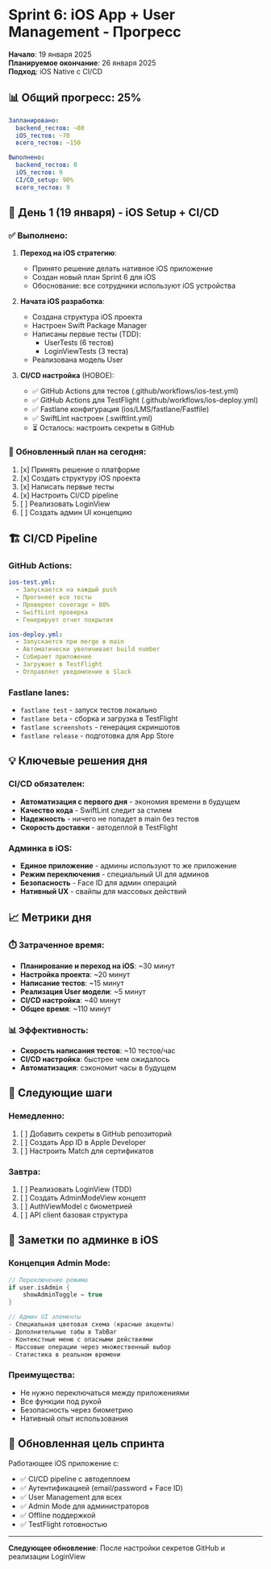 # Sprint 6: iOS App + User Management - Прогресс

**Начало**: 19 января 2025  
**Планируемое окончание**: 26 января 2025  
**Подход**: iOS Native с CI/CD

## 📊 Общий прогресс: 25%

```yaml
Запланировано:
  backend_тестов: ~80
  iOS_тестов: ~70
  всего_тестов: ~150

Выполнено:
  backend_тестов: 0
  iOS_тестов: 9
  CI/CD_setup: 90%
  всего_тестов: 9
```

## 📅 День 1 (19 января) - iOS Setup + CI/CD

### ✅ Выполнено:
1. **Переход на iOS стратегию**:
   - Принято решение делать нативное iOS приложение
   - Создан новый план Sprint 6 для iOS
   - Обоснование: все сотрудники используют iOS устройства

2. **Начата iOS разработка**:
   - Создана структура iOS проекта
   - Настроен Swift Package Manager
   - Написаны первые тесты (TDD):
     - UserTests (6 тестов)
     - LoginViewTests (3 теста)
   - Реализована модель User

3. **CI/CD настройка** (НОВОЕ):
   - ✅ GitHub Actions для тестов (.github/workflows/ios-test.yml)
   - ✅ GitHub Actions для TestFlight (.github/workflows/ios-deploy.yml)
   - ✅ Fastlane конфигурация (ios/LMS/fastlane/Fastfile)
   - ✅ SwiftLint настроен (.swiftlint.yml)
   - ⏳ Осталось: настроить секреты в GitHub

### 🎯 Обновленный план на сегодня:
1. [x] Принять решение о платформе
2. [x] Создать структуру iOS проекта
3. [x] Написать первые тесты
4. [x] Настроить CI/CD pipeline
5. [ ] Реализовать LoginView
6. [ ] Создать админ UI концепцию

## 🏗️ CI/CD Pipeline

### GitHub Actions:
```yaml
ios-test.yml:
  - Запускается на каждый push
  - Прогоняет все тесты
  - Проверяет coverage > 80%
  - SwiftLint проверка
  - Генерирует отчет покрытия

ios-deploy.yml:
  - Запускается при merge в main
  - Автоматически увеличивает build number
  - Собирает приложение
  - Загружает в TestFlight
  - Отправляет уведомление в Slack
```

### Fastlane lanes:
- `fastlane test` - запуск тестов локально
- `fastlane beta` - сборка и загрузка в TestFlight
- `fastlane screenshots` - генерация скриншотов
- `fastlane release` - подготовка для App Store

## 💡 Ключевые решения дня

### CI/CD обязателен:
- **Автоматизация с первого дня** - экономия времени в будущем
- **Качество кода** - SwiftLint следит за стилем
- **Надежность** - ничего не попадет в main без тестов
- **Скорость доставки** - автодеплой в TestFlight

### Админка в iOS:
- **Единое приложение** - админы используют то же приложение
- **Режим переключения** - специальный UI для админов
- **Безопасность** - Face ID для админ операций
- **Нативный UX** - свайпы для массовых действий

## 📈 Метрики дня

### ⏱️ Затраченное время:
- **Планирование и переход на iOS**: ~30 минут
- **Настройка проекта**: ~20 минут
- **Написание тестов**: ~15 минут
- **Реализация User модели**: ~5 минут
- **CI/CD настройка**: ~40 минут
- **Общее время**: ~110 минут

### 📊 Эффективность:
- **Скорость написания тестов**: ~10 тестов/час
- **CI/CD настройка**: быстрее чем ожидалось
- **Автоматизация**: сэкономит часы в будущем

## 🚧 Следующие шаги

### Немедленно:
1. [ ] Добавить секреты в GitHub репозиторий
2. [ ] Создать App ID в Apple Developer
3. [ ] Настроить Match для сертификатов

### Завтра:
1. [ ] Реализовать LoginView (TDD)
2. [ ] Создать AdminModeView концепт
3. [ ] AuthViewModel с биометрией
4. [ ] API client базовая структура

## 📝 Заметки по админке в iOS

### Концепция Admin Mode:
```swift
// Переключение режима
if user.isAdmin {
    showAdminToggle = true
}

// Админ UI элементы
- Специальная цветовая схема (красные акценты)
- Дополнительные табы в TabBar
- Контекстные меню с опасными действиями
- Массовые операции через множественный выбор
- Статистика в реальном времени
```

### Преимущества:
- Не нужно переключаться между приложениями
- Все функции под рукой
- Безопасность через биометрию
- Нативный опыт использования

## 🎯 Обновленная цель спринта

Работающее iOS приложение с:
- ✅ CI/CD pipeline с автодеплоем
- ✅ Аутентификацией (email/password + Face ID)
- ✅ User Management для всех
- ✅ Admin Mode для администраторов
- ✅ Offline поддержкой
- ✅ TestFlight готовностью

---

**Следующее обновление**: После настройки секретов GitHub и реализации LoginView
